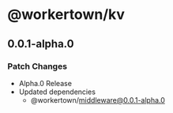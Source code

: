 # @workertown/kv

## 0.0.1-alpha.0

### Patch Changes

- Alpha.0 Release
- Updated dependencies
  - @workertown/middleware@0.0.1-alpha.0
